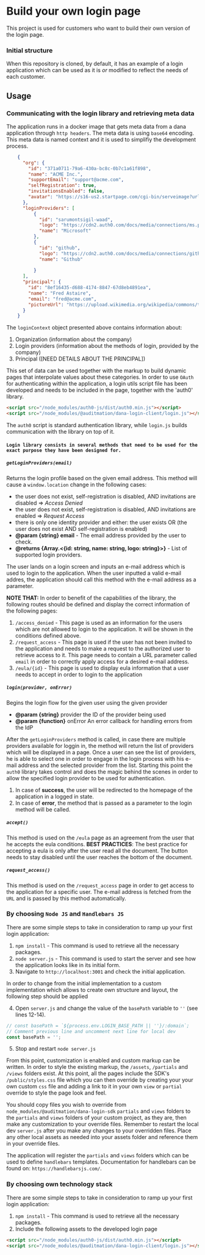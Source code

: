 # Build your own login page

This project is used for customers who want to build their own version of the login page.

### Initial structure

When this repository is cloned, by default, it has an example of a login application which can be used as it is *or* modified to reflect the needs of each customer.

## Usage

### Communicating with the login library and retrieving meta data

The application runs in a docker image that gets meta data from a dana application through `http headers`. The meta data is using `base64` encoding. This meta data is named context and it is used to simplifiy the development process.

```json
    {
      "org": {
        "id": "371a0711-79a6-430a-bc8c-0b7c1a61f898",
        "name": "ACME Inc.",
        "supportEmail": "support@acme.com",
        "selfRegistration": true,
        "invitationsEnabled": false,
        "avatar": "https://s16-us2.startpage.com/cgi-bin/serveimage?url=https%3A%2F%2Fvignette.wikia.nocookie.net%2Flooneytunes%2Fimages%2F5%2F56%2FComp_2.jpg%2Frevision%2Flatest%3Fcb%3D20121102161419&sp=17cc53d91c5a07666053dafd024b2bbc&anticache=736148"
      },
      "loginProviders": [
          {
            "id": "sarumontsigil-waad",
            "logo": "https://cdn2.auth0.com/docs/media/connections/ms.png",
            "name": "Microsoft"
          },
          {
            "id": "github",
            "logo": "https://cdn2.auth0.com/docs/media/connections/github.png",
            "name": "Github"
    
          }
      ],
      "principal": {
        "id": "8ef16435-d688-4174-8847-67d8eb4891ea",
        "name": "Fred Astaire",
        "email": "fred@acme.com",
        "pictureUrl": "https://upload.wikimedia.org/wikipedia/commons/thumb/6/69/Astaire%2C_Fred_-_Never_Get_Rich.jpg/440px-Astaire%2C_Fred_-_Never_Get_Rich.jpg"
      }
    }
```

The `loginContext` object presented above contains information about:
1. Organization (information about the company)
2. Login providers (information about the methods of login, provided by the company)
3. Principal ([NEED DETAILS ABOUT THE PRINCIPAL])

This set of data can be used together with the markup to build dynamic pages that interpolate values about these  categories.
In order to use `OAuth` for authenticating within the application, a login utils script file has been developed and needs to be included in the page, together with the 'auth0' library.

```html
<script src="/node_modules/auth0-js/dist/auth0.min.js"></script>
<script src="/node_modules/@auditmation/dana-login-client/login.js"></script>
```

The `auth0` script is standard authentication library, while `login.js` builds communication with the library on top of it.

#### `Login library consists in several methods that need to be used for the exact purpose they have been designed for.`

##### `getLoginProviders(email)` 
Returns the login profile based on the given email address. This method will cause a `window.location` change in the following cases:
 - the user does not exist, self-registration is disabled, AND invitations are disabled => _Access Denied_
 - the user does not exist, self-registration is disabled, AND invitations are enabled => _Request Access_
 - there is only one identity provider and either: the user exists OR (the user does not exist AND self-registration is enabled)
 - **@param {string} email** - The email address provided by the user to check.
 - **@returns {Array.<{id: string, name: string, logo: string}>}** - List of supported login providers.

The user lands on a login screen and inputs an e-mail address which is used to login to the application. When the user inputted a valid e-mail addres, the application should call this method with the e-mail address as a parameter.

**NOTE THAT:** In order to benefit of the capabilities of the library, the following routes should be defined and display the correct information of the following pages:
1. `/access_denied` - This page is used as an information for the users which are not allowed to login to the application. It will be shown in the conditions defined above.
2. `/request_access` - This page is used if the user has not been invited to the application and needs to make a request to the authorized user to retrieve access to it. This page needs to contain a URL parameter called `email` in order to correctly apply access for a desired e-mail address.
3. `/eula/{id}` - This page is used to display eula information that a user needs to accept in order to login to the application

##### `login(provider, onError)`
Begins the login flow for the given user using the given provider
 - **@param {string}** provider the ID of the provider being used
 - **@param {function}** onError An error callback for handling errors from the IdP

After the `getLoginProviders` method is called, in case there are multiple providers available for loggin in, the method will return the list of providers which will be displayed in a page. Once a user can see the list of providers, he is able to select one in order to engage in the login process with his e-mail address and the selected provider from the list. 
Starting this point the `auth0` library takes control and does the magic behind the scenes in order to allow the specified login provider to be used for authentication.
1. In case of **success**, the user will be redirected to the homepage of the application in a logged in state. 
2. In case of **error**, the method that is passed as a parameter to the login method will be called.

##### `accept()`
This method is used on the `/eula` page as an agreement from the user that he accepts the eula conditions. 
**BEST PRACTICES**: The best practice for accepting a eula is only after the user read all the document. The button needs to stay disabled until the user reaches the bottom of the document.

##### `request_access()`
This method is used on the `/request_access` page in order to get access to the application for a specific user. The e-mail address is fetched from the `URL` and is passed by this method automatically.

### By choosing `Node JS` and `Handlebars JS`

There are some simple steps to take in consideration to ramp up your first login application:

1. `npm install` - This command is used to retrieve all the necessary packages.
2. `node server.js` - This command is used to start the server and see how the application looks like in its initial form.
3. Navigate to `http://localhost:3001` and check the initial application.

In order to change from the initial implementation to a custom implementation which allows to create own structure and layout, the following step should be applied

4. Open `server.js` and change the value of the `basePath` variable to `''` (see lines 12-14).
  
  ```javascript
  // const basePath = `${process.env.LOGIN_BASE_PATH || ''}/:domain`;
  // Comment previous line and uncomment next line for local dev
  const basePath = '';
  ```

5. Stop and restart `node server.js`

From this point, customization is enabled and custom markup can be written. In order to style the existing markup, the `/assets`, `/partials` and `/views` folders exist.   At this point, all the pages include the SDK's `/public/styles.css` file which you can then override by creating your your own custom `css` file and adding a link to it in your own `view` or `partial` override to style the page look and feel.

You should copy files you wish to override from `node_modules/@auditmation/dana-login-sdk` `partials` and `views` folders to the `partials` and `views` folders of your custom project, as they are, then make any customization to your override files.  Remember to restart the local dev `server.js` after you make any changes to your overridden files. Place any other local assets as needed into your assets folder and reference them in your override files.

The application will register the `partials` and `views` folders which can be used to define `handlebars` templates. Documentation for handlebars can be found on: `https://handlebarsjs.com/`.

### By choosing own technology stack

There are some simple steps to take in consideration to ramp up your first login application:

1. `npm install` - This command is used to retrieve all the necessary packages.
2. Include the following assets to the developed login page

```html
<script src="/node_modules/auth0-js/dist/auth0.min.js"></script>
<script src="/node_modules/@auditmation/dana-login-client/login.js"></script>
```
